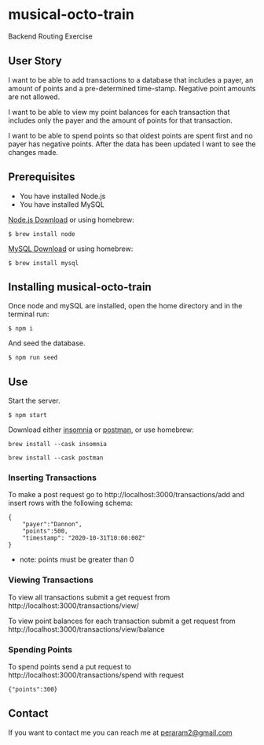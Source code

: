 # musical-octo-train

Backend Routing Exercise

## User Story

I want to be able to add transactions to a database that includes a payer, an amount of points and a pre-determined time-stamp. Negative point amounts are not allowed.

I want to be able to view my point balances for each transaction that includes only the payer and the amount of points for that transaction.

I want to be able to spend points so that oldest points are spent first and no payer has negative points. After the data has been updated I want to see the changes made.

## Prerequisites

- You have installed Node.js
- You have installed MySQL

[Node.js Download](https://nodejs.org/en/download/) or using homebrew:

```
$ brew install node
```

[MySQL Download](https://dev.mysql.com/downloads/mysql/)
or using homebrew:

```
$ brew install mysql
```

## Installing musical-octo-train

Once node and mySQL are installed, open the home directory and in the terminal run:

```
$ npm i
```

And seed the database.

```
$ npm run seed
```

## Use

Start the server.

```
$ npm start
```

Download either [insomnia](https://insomnia.rest/download) or [postman](https://www.postman.com/downloads/), or
use homebrew:

```
brew install --cask insomnia
```

```
brew install --cask postman
```


### Inserting Transactions

To make a post request go to http://localhost:3000/transactions/add and insert rows with the following schema:

```
{
    "payer":"Dannon",
    "points":500,
    "timestamp": "2020-10-31T10:00:00Z"
}
```

- note: points must be greater than 0

### Viewing Transactions

To view all transactions submit a get request from http://localhost:3000/transactions/view/

To view point balances for each transaction submit a get request from http://localhost:3000/transactions/view/balance

### Spending Points

To spend points send a put request to http://localhost:3000/transactions/spend
with request

```
{"points":300}
```

## Contact

If you want to contact me you can reach me at peraram2@gmail.com
